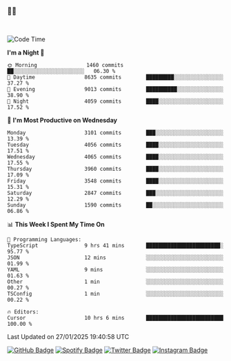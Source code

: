 ### 🤙🍺

<!-- <a href="https://github-readme-stats.vercel.app/api?username=hzak2xx&count_private=true&show_icons=true&theme=dracula">
  <img align="center" src="https://github-readme-stats.vercel.app/api?username=hzak2xx&count_private=true&show_icons=true&theme=dracula" />
</a>
</br> -->
</br>

<!--START_SECTION:waka-->
![Code Time](http://img.shields.io/badge/Code%20Time-3%2C701%20hrs%2026%20mins-blue)

**I'm a Night 🦉** 

```text
🌞 Morning                1460 commits        ██░░░░░░░░░░░░░░░░░░░░░░░   06.30 % 
🌆 Daytime                8635 commits        █████████░░░░░░░░░░░░░░░░   37.27 % 
🌃 Evening                9013 commits        ██████████░░░░░░░░░░░░░░░   38.90 % 
🌙 Night                  4059 commits        ████░░░░░░░░░░░░░░░░░░░░░   17.52 % 
```
📅 **I'm Most Productive on Wednesday** 

```text
Monday                   3101 commits        ███░░░░░░░░░░░░░░░░░░░░░░   13.39 % 
Tuesday                  4056 commits        ████░░░░░░░░░░░░░░░░░░░░░   17.51 % 
Wednesday                4065 commits        ████░░░░░░░░░░░░░░░░░░░░░   17.55 % 
Thursday                 3960 commits        ████░░░░░░░░░░░░░░░░░░░░░   17.09 % 
Friday                   3548 commits        ████░░░░░░░░░░░░░░░░░░░░░   15.31 % 
Saturday                 2847 commits        ███░░░░░░░░░░░░░░░░░░░░░░   12.29 % 
Sunday                   1590 commits        ██░░░░░░░░░░░░░░░░░░░░░░░   06.86 % 
```


📊 **This Week I Spent My Time On** 

```text
💬 Programming Languages: 
TypeScript               9 hrs 41 mins       ████████████████████████░   95.77 % 
JSON                     12 mins             ░░░░░░░░░░░░░░░░░░░░░░░░░   01.99 % 
YAML                     9 mins              ░░░░░░░░░░░░░░░░░░░░░░░░░   01.63 % 
Other                    1 min               ░░░░░░░░░░░░░░░░░░░░░░░░░   00.27 % 
TSConfig                 1 min               ░░░░░░░░░░░░░░░░░░░░░░░░░   00.22 % 

🔥 Editors: 
Cursor                   10 hrs 6 mins       █████████████████████████   100.00 % 
```


 Last Updated on 27/01/2025 19:40:58 UTC
<!--END_SECTION:waka-->

[![GitHub Badge](https://img.shields.io/badge/GitHub-100000?style=for-the-badge&logo=github&logoColor=white)](https://github.com/hzak2xx)
[![Spotify Badge](https://img.shields.io/badge/Spotify-1ED760?&style=for-the-badge&logo=spotify&logoColor=white)](https://open.spotify.com/user/uf90s6sbbh75a1mt44clkhkvf)
[![Twitter Badge](https://img.shields.io/badge/Twitter-1DA1F2?style=for-the-badge&logo=twitter&logoColor=white)](https://twitter.com/hzak2xx)
[![Instagram Badge](https://img.shields.io/badge/Instagram-E4405F?style=for-the-badge&logo=instagram&logoColor=white)](https://www.instagram.com/hzak2xx/)
